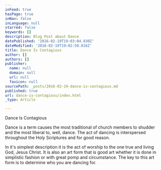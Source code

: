 ```yaml
---
inFeed: true
hasPage: true
inNav: false
inLanguage: null
starred: false
keywords: []
description: Blog Post about Dance
datePublished: '2016-02-19T19:03:04.830Z'
dateModified: '2016-02-19T19:02:50.816Z'
title: Dance Is Contagious
author: []
authors: []
publisher:
  name: null
  domain: null
  url: null
  favicon: null
sourcePath: _posts/2016-02-19-dance-is-contagious.md
published: true
url: dance-is-contagious/index.html
_type: Article

---
```

Dance Is Contagious

Dance is a term causes the most traditional of church members to shudder and the most liberal to, well, dance. The act of dancing is interspersed throughout the Holy Scriptures and for good reason.  

In it's simplest description it is the act of worship to the one true and living God, Jesus Christ.  It is also an art form that is good art whether it is done in simplistic fashion or with great pomp and circumstance.  The key to this art form is to determine who you are dancing for.